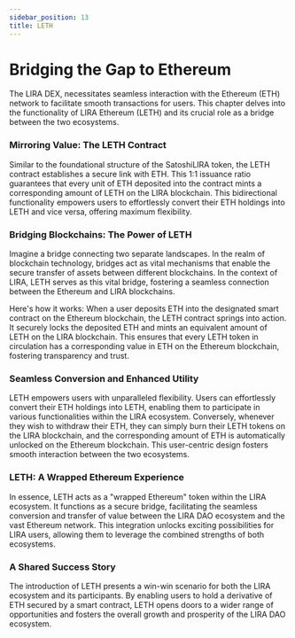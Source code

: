 ```yaml
---
sidebar_position: 13
title: LETH
---
```


# Bridging the Gap to Ethereum

The LIRA DEX, necessitates seamless interaction with the Ethereum (ETH) network to facilitate smooth transactions for users. This chapter delves into the functionality of LIRA Ethereum (LETH) and its crucial role as a bridge between the two ecosystems.

### Mirroring Value: The LETH Contract
Similar to the foundational structure of the SatoshiLIRA token, the LETH contract establishes a secure link with ETH. This 1:1 issuance ratio guarantees that every unit of ETH deposited into the contract mints a corresponding amount of LETH on the LIRA blockchain. This bidirectional functionality empowers users to effortlessly convert their ETH holdings into LETH and vice versa, offering maximum flexibility.

### Bridging Blockchains: The Power of LETH
Imagine a bridge connecting two separate landscapes. In the realm of blockchain technology, bridges act as vital mechanisms that enable the secure transfer of assets between different blockchains. In the context of LIRA, LETH serves as this vital bridge, fostering a seamless connection between the Ethereum and LIRA blockchains.

Here's how it works: When a user deposits ETH into the designated smart contract on the Ethereum blockchain, the LETH contract springs into action. It securely locks the deposited ETH and mints an equivalent amount of LETH on the LIRA blockchain. This ensures that every LETH token in circulation has a corresponding value in ETH on the Ethereum blockchain, fostering transparency and trust.

### Seamless Conversion and Enhanced Utility
LETH empowers users with unparalleled flexibility.  Users can effortlessly convert their ETH holdings into LETH, enabling them to participate in various functionalities within the LIRA ecosystem. Conversely, whenever they wish to withdraw their ETH, they can simply burn their LETH tokens on the LIRA blockchain, and the corresponding amount of ETH is automatically unlocked on the Ethereum blockchain. This user-centric design fosters smooth interaction between the two ecosystems.

### LETH: A Wrapped Ethereum Experience
In essence, LETH acts as a "wrapped Ethereum" token within the LIRA ecosystem. It functions as a secure bridge, facilitating the seamless conversion and transfer of value between the LIRA DAO ecosystem and the vast Ethereum network. This integration unlocks exciting possibilities for LIRA users, allowing them to leverage the combined strengths of both ecosystems.

### A Shared Success Story
The introduction of LETH presents a win-win scenario for both the LIRA ecosystem and its participants. By enabling users to hold a derivative of ETH secured by a smart contract, LETH opens doors to a wider range of opportunities and fosters the overall growth and prosperity of the LIRA DAO ecosystem.
